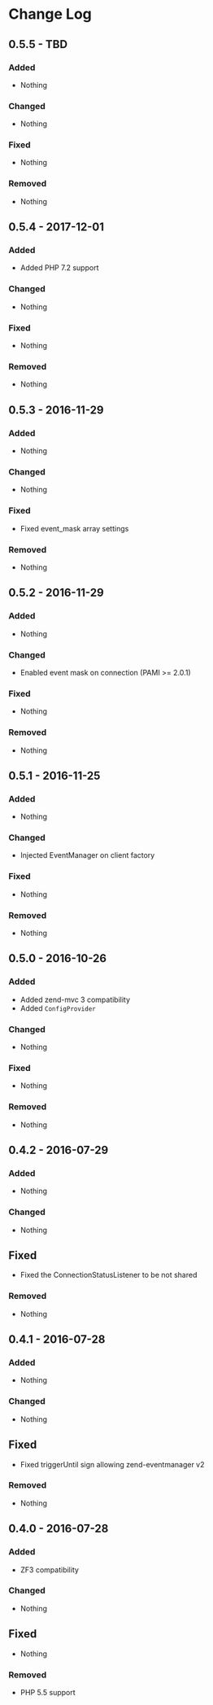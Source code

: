# Change Log

## 0.5.5 - TBD
### Added
- Nothing

### Changed
- Nothing

### Fixed
- Nothing

### Removed
- Nothing

## 0.5.4 - 2017-12-01
### Added
- Added PHP 7.2 support

### Changed
- Nothing

### Fixed
- Nothing

### Removed
- Nothing


## 0.5.3 - 2016-11-29
### Added
- Nothing

### Changed
- Nothing

### Fixed
- Fixed event_mask array settings

### Removed
- Nothing


## 0.5.2 - 2016-11-29
### Added
- Nothing

### Changed
- Enabled event mask on connection (PAMI >= 2.0.1)

### Fixed
- Nothing

### Removed
- Nothing


## 0.5.1 - 2016-11-25
### Added
- Nothing

### Changed
- Injected EventManager on client factory

### Fixed
- Nothing

### Removed
- Nothing


## 0.5.0 - 2016-10-26
### Added
- Added zend-mvc 3 compatibility
- Added `ConfigProvider`

### Changed
- Nothing

### Fixed
- Nothing

### Removed
- Nothing


## 0.4.2 - 2016-07-29
### Added
- Nothing

### Changed
- Nothing

## Fixed
- Fixed the ConnectionStatusListener to be not shared

### Removed
- Nothing


## 0.4.1 - 2016-07-28
### Added
- Nothing

### Changed
- Nothing

## Fixed
- Fixed triggerUntil sign allowing zend-eventmanager v2

### Removed
- Nothing


## 0.4.0 - 2016-07-28
### Added
- ZF3 compatibility

### Changed
- Nothing

## Fixed
- Nothing

### Removed
- PHP 5.5 support